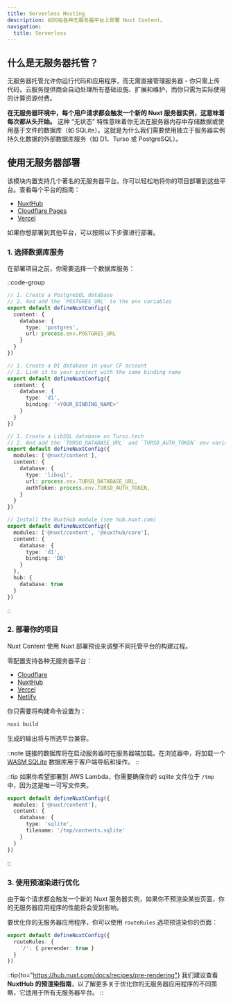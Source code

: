 ```yaml
---
title: Serverless Hosting
description: 如何在各种无服务器平台上部署 Nuxt Content。
navigation:
  title: Serverless
---
```


## 什么是无服务器托管？

无服务器托管允许你运行代码和应用程序，而无需直接管理服务器 - 你只需上传代码，云服务提供商会自动处理所有基础设施、扩展和维护，而你只需为实际使用的计算资源付费。

**在无服务器环境中，每个用户请求都会触发一个新的 Nuxt 服务器实例，这意味着每次都从头开始。** 这种 “无状态” 特性意味着你无法在服务器内存中存储数据或使用基于文件的数据库（如 SQLite）。这就是为什么我们需要使用独立于服务器实例持久化数据的外部数据库服务（如 D1、Turso 或 PostgreSQL）。

## 使用无服务器部署

该模块内置支持几个著名的无服务器平台。你可以轻松地将你的项目部署到这些平台。查看每个平台的指南：

- [NuxtHub](/docs/deploy/nuxthub)
- [Cloudflare Pages](/docs/deploy/cloudflare-pages)
- [Vercel](/docs/deploy/vercel)

如果你想部署到其他平台，可以按照以下步骤进行部署。

### 1. 选择数据库服务

在部署项目之前，你需要选择一个数据库服务：

::code-group
```ts [PostgreSQL]
// 1. Create a PostgreSQL database
// 2. And add the `POSTGRES_URL` to the env variables
export default defineNuxtConfig({
  content: {
    database: {
      type: 'postgres',
      url: process.env.POSTGRES_URL
    }
  }
})
```

```ts [Cloudflare D1]
// 1. Create a D1 database in your CF account
// 2. Link it to your project with the same binding name
export default defineNuxtConfig({
  content: {
    database: {
      type: 'd1',
      binding: '<YOUR_BINDING_NAME>'
    }
  }
})
```

```ts [LibSQL]
// 1. Create a LibSQL database on Turso.tech
// 2. And add the `TURSO_DATABASE_URL` and `TURSO_AUTH_TOKEN` env variables
export default defineNuxtConfig({
  modules: ['@nuxt/content'],
  content: {
    database: {
      type: 'libsql',
      url: process.env.TURSO_DATABASE_URL,
      authToken: process.env.TURSO_AUTH_TOKEN,
    }
  }
})
```

```ts [NuxtHub]
// Install the NuxtHub module (see hub.nuxt.com)
export default defineNuxtConfig({
  modules: ['@nuxt/content', '@nuxthub/core'],
  content: {
    database: {
      type: 'd1',
      binding: 'DB'
    }
  },
  hub: {
    database: true
  }
})
```
::

### 2. 部署你的项目

Nuxt Content 使用 Nuxt 部署预设来调整不同托管平台的构建过程。

零配置支持各种无服务器平台：

- [Cloudflare](https://nuxt.com/deploy/cloudflare)
- [NuxtHub](https://nuxt.com/deploy/nuxthub)
- [Vercel](https://nuxt.com/deploy/vercel)
- [Netlify](https://nuxt.com/deploy/netlify)

你只需要将构建命令设置为：

```bash [Terminal]
nuxi build
```

生成的输出将与所选平台兼容。

::note
链接的数据库将在启动服务器时在服务器端加载。在浏览器中，将加载一个 [WASM SQLite](/docs/advanced/database#wasm-sqlite-in-browser) 数据库用于客户端导航和操作。
::

::tip
如果你希望部署到 AWS Lambda，你需要确保你的 sqlite 文件位于 `/tmp` 中，因为这是唯一可写文件夹。

```ts
export default defineNuxtConfig({
  modules: ['@nuxt/content'],
  content: {
    database: {
      type: 'sqlite',
      filename: '/tmp/contents.sqlite'
    }
  }
})
```
::

### 3. 使用预渲染进行优化

由于每个请求都会触发一个新的 Nuxt 服务器实例，如果你不预渲染某些页面，你的无服务器应用程序的性能将会受到影响。

要优化你的无服务器应用程序，你可以使用 `routeRules` 选项预渲染你的页面：

```ts [nuxt.config.ts]
export default defineNuxtConfig({
  routeRules: {
    '/': { prerender: true }
  }
})
```

::tip{to="https://hub.nuxt.com/docs/recipes/pre-rendering"}
我们建议查看 **NuxtHub 的预渲染指南**，以了解更多关于优化你的无服务器应用程序的不同策略，它适用于所有无服务器平台。
::
